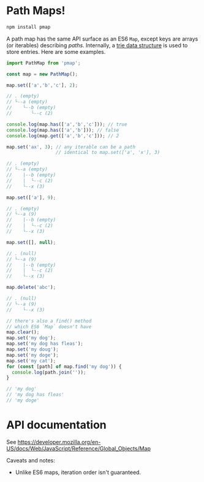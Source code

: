 # Path Maps!

```bash
npm install pmap
```

A path map has the same API surface as an ES6 `Map`, except keys are arrays (or iterables) describing *paths*.
Internally, a [trie data structure](https://en.wikipedia.org/wiki/Trie) is used to store entries.
Here are some examples.

```js
import PathMap from 'pmap';

const map = new PathMap();

map.set(['a','b','c'], 2);

// . (empty)
// └--a (empty)
//    └--b (empty)
//       └--c (2)

console.log(map.has(['a','b','c'])); // true
console.log(map.has(['a','b'])); // false
console.log(map.get(['a','b','c'])); // 2

map.set('ax', 3); // any iterable can be a path
                  // identical to map.set(['a', 'x'], 3)

// . (empty)
// └--a (empty)
//    |--b (empty)
//    |  └--c (2)
//    └--x (3)

map.set(['a'], 9);

// . (empty)
// └--a (9)
//    |--b (empty)
//    |  └--c (2)
//    └--x (3)

map.set([], null);

// . (null)
// └--a (9)
//    |--b (empty)
//    |  └--c (2)
//    └--x (3)

map.delete('abc');

// . (null)
// └--a (9)
//    └--x (3)

// there's also a find() method
// which ES6 `Map` doesn't have
map.clear();
map.set('my dog');
map.set('my dog has fleas');
map.set('my doug');
map.set('my doge');
map.set('my cat');
for (const [path] of map.find('my dog')) {
  console.log(path.join(''));
}

// 'my dog'
// 'my dog has fleas'
// 'my doge'
```

# API documentation

See https://developer.mozilla.org/en-US/docs/Web/JavaScript/Reference/Global_Objects/Map

Caveats and notes:

 * Unlike ES6 maps, iteration order isn't guaranteed.
